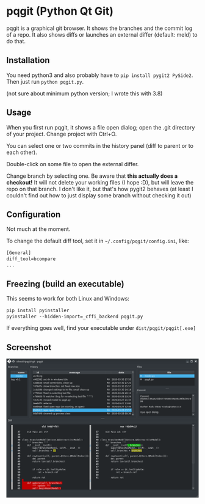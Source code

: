 # pqgit (Python Qt Git)
pqgit is a graphical git browser. It shows the branches and the commit log of a repo. It also shows diffs or launches an external differ (default: meld) to do that.


## Installation

You need python3 and also probably have to `pip install pygit2 PySide2`. Then just run `python pqgit.py`.

(not sure about minimum python version; I wrote this with 3.8)

## Usage

When you first run pqgit, it shows a file open dialog; open the .git directory of your project. Change project with Ctrl+O.

You can select one or two commits in the history panel (diff to parent or to each other).

Double-click on some file to open the external differ.

Change branch by selecting one. Be aware that **this actually does a checkout!** It will not delete your working files (I hope :D), but will leave the repo on that branch. I don't like it, but that's how pygit2 behaves (at least I couldn't find out how to just display some branch without checking it out)

## Configuration

Not much at the moment.

To change the default diff tool, set it in `~/.config/pqgit/config.ini`, like:

```
[General]
diff_tool=bcompare
...
```

## Freezing (build an executable)

This seems to work for both Linux and Windows:
```
pip install pyinstaller
pyinstaller --hidden-import=_cffi_backend pqgit.py
```
If everything goes well, find your executable under `dist/pqgit/pqgit[.exe]`

## Screenshot

![Alt text](screenshot.png?raw=true)
